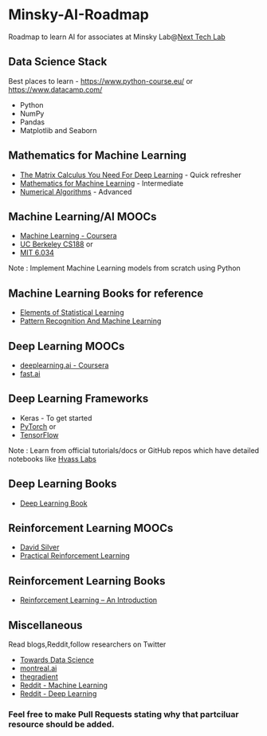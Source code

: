 # Minsky-AI-Roadmap
Roadmap to learn AI for associates at Minsky Lab@[Next Tech Lab](https://nextech.io/home)

## Data Science Stack
Best places to learn - https://www.python-course.eu/ or https://www.datacamp.com/
+ Python
+ NumPy
+ Pandas
+ Matplotlib and Seaborn

## Mathematics for Machine Learning
+ [The Matrix Calculus You Need For Deep Learning](https://arxiv.org/pdf/1802.01528) - Quick refresher
+ [Mathematics for Machine Learning](https://mml-book.github.io/) - Intermediate 
+ [Numerical Algorithms](https://people.csail.mit.edu/jsolomon/share/book/numerical_book.pdf) - Advanced

## Machine Learning/AI MOOCs
+ [Machine Learning - Coursera](https://www.coursera.org/learn/machine-learning)
+ [UC Berkeley CS188](https://inst.eecs.berkeley.edu/~cs188/fa18/) or
+ [MIT 6.034](https://ocw.mit.edu/courses/electrical-engineering-and-computer-science/6-034-artificial-intelligence-fall-2010/lecture-videos/)

Note : Implement Machine Learning models from scratch using Python

## Machine Learning Books for reference
+ [Elements of Statistical Learning](https://web.stanford.edu/~hastie/Papers/ESLII.pdf)
+ [Pattern Recognition And Machine Learning](http://users.isr.ist.utl.pt/~wurmd/Livros/school/Bishop%20-%20Pattern%20Recognition%20And%20Machine%20Learning%20-%20Springer%20%202006.pdf)

## Deep Learning MOOCs
+ [deeplearning.ai - Coursera](https://www.coursera.org/specializations/deep-learning)
+ [fast.ai](http://www.fast.ai/)

## Deep Learning Frameworks
+ Keras - To get started
+ [PyTorch](https://pytorch.org/tutorials/) or
+ [TensorFlow](https://www.tensorflow.org/tutorials/)

Note : Learn from official tutorials/docs or GitHub repos which have detailed notebooks like [Hvass Labs](https://github.com/Hvass-Labs/TensorFlow-Tutorials)

## Deep Learning Books
+ [Deep Learning Book](http://www.deeplearningbook.org/)

## Reinforcement Learning MOOCs
+ [David Silver](https://www.youtube.com/watch?v=2pWv7GOvuf0&list=PL7-jPKtc4r78-wCZcQn5IqyuWhBZ8fOxT)
+ [Practical Reinforcement Learning](https://www.coursera.org/learn/practical-rl)

## Reinforcement Learning Books
+ [Reinforcement Learning – An Introduction](http://incompleteideas.net/book/bookdraft2017nov5.pdf)

## Miscellaneous
Read blogs,Reddit,follow researchers on Twitter
+ [Towards Data Science](https://towardsdatascience.com/)
+ [montreal.ai](https://montrealartificialintelligence.com/)
+ [thegradient](https://thegradient.pub/)
+ [Reddit - Machine Learning](https://www.reddit.com/r/MachineLearning/)
+ [Reddit - Deep Learning](https://www.reddit.com/r/deeplearning/)

### Feel free to make Pull Requests stating why that partciluar resource should be added.
